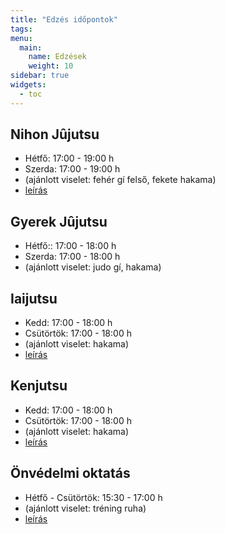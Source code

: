 ```yaml
---
title: "Edzés időpontok"
tags:
menu:
  main:
    name: Edzések
    weight: 10
sidebar: true
widgets:
  - toc
---
```


## Nihon Jûjutsu

- Hétfő: 17:00 - 19:00 h
- Szerda: 17:00 - 19:00 h
- (ajánlott viselet: fehér gí felső, fekete hakama)
- [leírás](/nihon-jujutsu)

## Gyerek Jûjutsu

- Hétfő:: 17:00 - 18:00 h
- Szerda: 17:00 - 18:00 h
- (ajánlott viselet: judo gí, hakama)


## Iaijutsu

- Kedd: 17:00 - 18:00 h
- Csütörtök: 17:00 - 18:00 h
- (ajánlott viselet: hakama)
- [leírás](/iaijutsu)


## Kenjutsu

- Kedd: 17:00 - 18:00 h
- Csütörtök: 17:00 - 18:00 h
- (ajánlott viselet: hakama)
- [leírás](/kenjutsu)


## Önvédelmi oktatás

- Hétfő - Csütörtök: 15:30 - 17:00 h
- (ajánlott viselet: tréning ruha)
- [leírás](/onvedelem)

